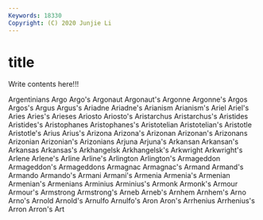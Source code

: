 ```yaml
---
Keywords: 18330
Copyright: (C) 2020 Junjie Li
---
```


# title

Write contents here!!!
 
Argentinians 
Argo 
Argo's 
Argonaut 
Argonaut's 
Argonne
Argonne's 
Argos 
Argos's 
Argus 
Argus's 
Ariadne 
Ariadne's 
Arianism 
Arianism's 
Ariel
Ariel's 
Aries 
Aries's 
Arieses 
Ariosto 
Ariosto's 
Aristarchus 
Aristarchus's 
Aristides 
Aristides's
Aristophanes 
Aristophanes's 
Aristotelian 
Aristotelian's 
Aristotle 
Aristotle's 
Arius 
Arius's 
Arizona 
Arizona's
Arizonan 
Arizonan's 
Arizonans 
Arizonian 
Arizonian's 
Arizonians 
Arjuna 
Arjuna's 
Arkansan 
Arkansan's
Arkansas 
Arkansas's 
Arkhangelsk 
Arkhangelsk's 
Arkwright 
Arkwright's 
Arlene 
Arlene's 
Arline 
Arline's
Arlington 
Arlington's 
Armageddon 
Armageddon's 
Armageddons 
Armagnac 
Armagnac's 
Armand 
Armand's 
Armando
Armando's 
Armani 
Armani's 
Armenia 
Armenia's 
Armenian 
Armenian's 
Armenians 
Arminius 
Arminius's
Armonk 
Armonk's 
Armour 
Armour's 
Armstrong 
Armstrong's 
Arneb 
Arneb's 
Arnhem 
Arnhem's
Arno 
Arno's 
Arnold 
Arnold's 
Arnulfo 
Arnulfo's 
Aron 
Aron's 
Arrhenius 
Arrhenius's
Arron 
Arron's 
Art 
